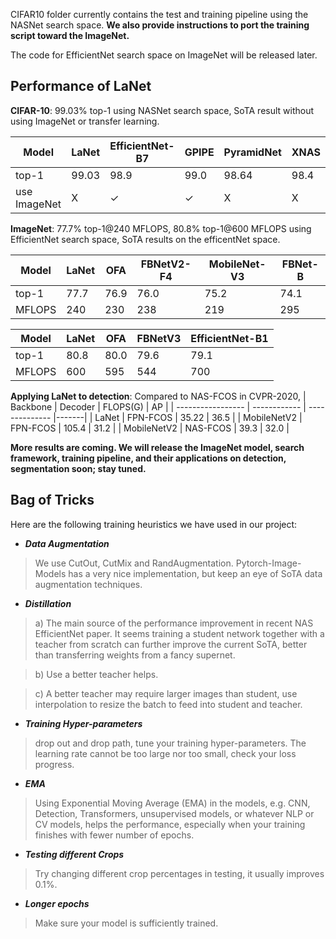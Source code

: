 CIFAR10 folder currently contains the test and training pipeline using the NASNet search space. 
<b>We also provide instructions to port the training script toward the ImageNet.</b>

The code for EfficientNet search space on ImageNet will be released later.

## Performance of LaNet
**CIFAR-10**: 99.03% top-1 using NASNet search space, SoTA result without using ImageNet or transfer learning.

|     Model      | LaNet      | EfficientNet-B7       | GPIPE                 | PyramidNet      | XNAS           |
| -------------- | ---------- | ---------             | ----------            | --------------  | -------------- |
| top-1          | 99.03      | 98.9                  | 99.0                  | 98.64           | 98.4           |
| use ImageNet   | X          | <span>&#10003;</span> | <span>&#10003;</span> | X               | X              |


**ImageNet**: 77.7% top-1@240 MFLOPS, 80.8% top-1@600 MFLOPS using EfficientNet search space, SoTA results on the efficentNet space.


|     Model      | LaNet      | OFA       | FBNetV2-F4 | MobileNet-V3    | FBNet-B        |
| -------------- | ---------- | --------- | ---------- | --------------  | -------------- |
| top-1          | 77.7       | 76.9      | 76.0       | 75.2            | 74.1           |
| MFLOPS         | 240        | 230       | 238        | 219             | 295            |

|     Model      | LaNet      | OFA       | FBNetV3    | EfficientNet-B1|
| -------------- | ---------- | --------- |  -----------| -------------- |
| top-1          | 80.8       | 80.0      |  79.6       | 79.1           |
| MFLOPS         | 600        | 595       |  544        | 700            |


**Applying LaNet to detection**: Compared to NAS-FCOS in CVPR-2020,
|     Backbone      | Decoder      | FLOPS(G)       | AP    |
| ----------------- | ------------ | -------------- |-------|
|     LaNet         | FPN-FCOS     | 35.22          | 36.5  |
|     MobileNetV2   | FPN-FCOS     | 105.4          | 31.2  |
|     MobileNetV2   | NAS-FCOS     | 39.3           | 32.0  |

<b>More results are coming. We will release the ImageNet model, search framework, training pipeline, and their applications on detection, segmentation soon; stay tuned.</b>



## Bag of Tricks
Here are the following training heuristics we have used in our project:

- ***Data Augmentation*** 
> We use CutOut, CutMix and RandAugmentation. Pytorch-Image-Models has a very nice implementation, but keep an eye of SoTA data augmentation techniques.

- ***Distillation*** 

>a) The main source of the performance improvement in recent NAS EfficientNet paper.
It seems training a student network together with a teacher from scratch can further improve the current SoTA, 
better than transferring weights from a fancy supernet. 

>b) Use a better teacher helps.

>c) A better teacher may require larger images than student, use interpolation to resize the batch to feed into student and teacher.

- ***Training Hyper-parameters***
> drop out and drop path, tune your training hyper-parameters. The learning rate cannot be too large nor too small, check your loss progress.  

- ***EMA***
> Using Exponential Moving Average (EMA) in the models, e.g. CNN, Detection, Transformers, unsupervised models, or whatever NLP or CV models, helps the performance, especially when your training finishes with fewer number of epochs.

- ***Testing different Crops***
> Try changing different crop percentages in testing, it usually improves 0.1%.

- ***Longer epochs***
> Make sure your model is sufficiently trained.


